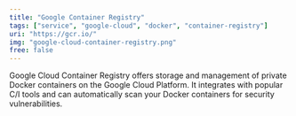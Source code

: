 ```yaml
---
title: "Google Container Registry"
tags: ["service", "google-cloud", "docker", "container-registry"]
uri: "https://gcr.io/"
img: "google-cloud-container-registry.png"
free: false
---
```


Google Cloud Container Registry offers storage and management of private Docker containers on the Google Cloud Platform. It integrates with popular C/I tools and can automatically scan your Docker containers for security vulnerabilities.
